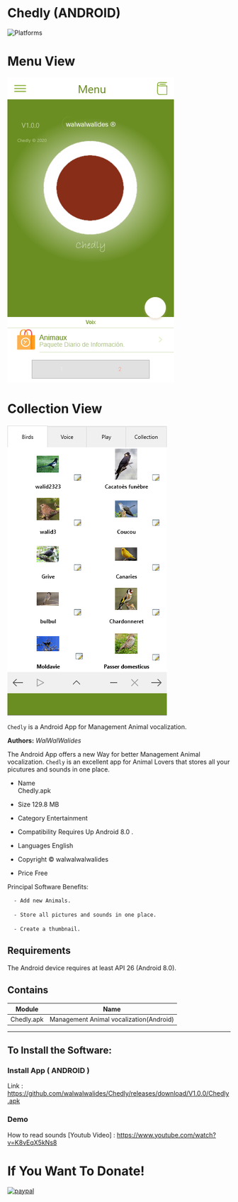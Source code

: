 # Chedly (ANDROID)
![Platforms](https://img.shields.io/badge/Supported%20platforms-ANDROID-BLUE.svg)

# Menu View
![](View/Img/MainView.png)
# Collection View
![](View/Img/Chedly_Mobile.png)


`Chedly` is a Android App for Management Animal vocalization.


**Authors:**  *WalWalWalides*


The Android App offers a new Way for better Management Animal vocalization.
`Chedly` is an excellent app for Animal Lovers that stores all your picutures and sounds in one place.

- Name  
  Chedly.apk

- Size
    129.8 MB

- Category
    Entertainment 
    
- Compatibility
    Requires Up Android 8.0 . 

- Languages
    English

- Copyright
    © walwalwalwalides

- Price
    Free 






Principal Software Benefits:

      - Add new Animals.

      - Store all pictures and sounds in one place.     
      
      - Create a thumbnail.

## Requirements

The Android device requires at least API 26 (Android 8.0).

    


## Contains

| Module | Name | 
| --- | --- |
|Chedly.apk|Management Animal vocalization(Android)|


------

## To Install the Software:

### Install App ( ANDROID ) 

Link : https://github.com/walwalwalides/Chedly/releases/download/V1.0.0/Chedly.apk

### Demo
How to read sounds 
[Youtub Video] : https://www.youtube.com/watch?v=K8vEqX5kNs8

# If You Want To Donate!

[![paypal](https://www.paypalobjects.com/en_US/i/btn/btn_donateCC_LG.gif)](https://www.paypal.com/cgi-bin/webscr?cmd=_s-xclick&hosted_button_id=Y79F36A9BGLHS&source=url)


